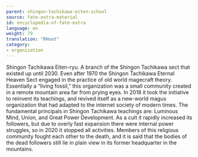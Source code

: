 ```yaml
---
parent: shingon-tachikawa-eiten-school
source: fate-extra-material
id: encyclopedia-of-fate-extra
language: en
weight: 79
translation: "RHuot"
category:
- organization
---
```


Shingon Tachikawa Eiten-ryu.
A branch of the Shingon Tachikawa sect that existed up until 2030.
Even after 1970 the Shingon Tachikawa Eternal Heaven Sect engaged in the practice of old world magecraft theory. Essentially a “living fossil,” this organization was a small community created in a remote mountain area far from prying eyes. In 2018 it took the initiative to reinvent its teachings, and revived itself as a new-world magus organization that had adapted to the internet society of modern times.
The fundamental principals in Shingon Tachikawa teachings are: Luminous Mind, Union, and Great Power Development.
As a cult it rapidly increased its followers, but due to overly fast expansion there were internal power struggles, so in 2020 it stopped all activities.
Members of this religious community fought each other to the death, and it is said that the bodies of the dead followers still lie in plain view in its former headquarter in the mountains.
